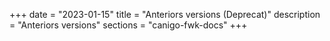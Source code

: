 +++
date        = "2023-01-15"
title       = "Anteriors versions (Deprecat)"
description = "Anteriors versions"
sections    = "canigo-fwk-docs"
+++